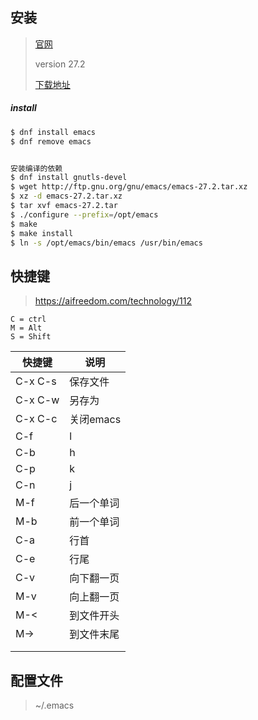 ## 安装

> [官网](http://www.gnu.org/software/emacs/emacs.html)
>
> version 27.2
>
> [下载地址](http://ftp.gnu.org/gnu/emacs/)

##### install

```bash
$ dnf install emacs
$ dnf remove emacs


安装编译的依赖
$ dnf install gnutls-devel
$ wget http://ftp.gnu.org/gnu/emacs/emacs-27.2.tar.xz
$ xz -d emacs-27.2.tar.xz
$ tar xvf emacs-27.2.tar
$ ./configure --prefix=/opt/emacs
$ make
$ make install
$ ln -s /opt/emacs/bin/emacs /usr/bin/emacs
```

## 快捷键

> https://aifreedom.com/technology/112

```
C = ctrl
M = Alt
S = Shift
```



| 快捷键  | 说明       |
| ------- | ---------- |
| C-x C-s | 保存文件   |
| C-x C-w | 另存为     |
| C-x C-c | 关闭emacs  |
| C-f     | l          |
| C-b     | h          |
| C-p     | k          |
| C-n     | j          |
| M-f     | 后一个单词 |
| M-b     | 前一个单词 |
| C-a     | 行首       |
| C-e     | 行尾       |
| C-v     | 向下翻一页 |
| M-v     | 向上翻一页 |
| M-<     | 到文件开头 |
| M->     | 到文件末尾 |
|         |            |
|         |            |

## 配置文件

> ~/.emacs

```

 
 
 
 
 
 
 
 
```



